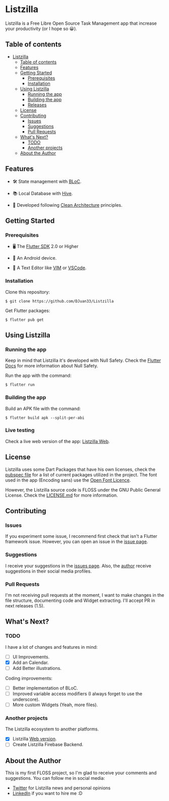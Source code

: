 # Listzilla

Listzilla is a Free Libre Open Source Task Management app that increase your productivity (or I hope so 😀).

## Table of contents

- [Listzilla](#listzilla)
  - [Table of contents](#table-of-contents)
  - [Features](#features)
  - [Getting Started](#getting-started)
    - [Prerequisites](#prerequisites)
    - [Installation](#installation)
  - [Using Listzilla](#using-listzilla)
    - [Running the app](#running-the-app)
    - [Building the app](#building-the-app)
    - [Releases](#releases)
  - [License](#license)
  - [Contributing](#contributing)
    - [Issues](#issues)
    - [Suggestions](#suggestions)
    - [Pull Requests](#pull-requests)
  - [What's Next?](#whats-next)
    - [TODO](#todo)
    - [Another projects](#another-projects)
  - [About the Author](#about-the-author)

## Features

- 🛠️ State management with [BLoC](https://bloclibrary.dev/#/).

- 📚 Local Database with [Hive](https://github.com/hivedb/hive).

- 📐 Developed following [Clean Architecture](https://blog.cleancoder.com/uncle-bob/2012/08/13/the-clean-architecture.html) principles.

## Getting Started

### Prerequisites

- 🖥️ The [Flutter SDK](https://flutter.dev/docs/get-started/install) 2.0 or Higher

- 📱 An Android device.

- 📝 A Text Editor like [VIM](https://www.vim.org/) or [VSCode](https://code.visualstudio.com/).

### Installation

Clone this repository:

`$ git clone https://github.com/DJuan33/Listzilla`

Get Flutter packages:

`$ flutter pub get`

## Using Listzilla

### Running the app

Keep in mind that Listzilla it's developed with Null Safety. Check the [Flutter Docs](https://flutter.dev/docs/null-safety) for more information about Null Safety.

Run the app with the command:

`$ flutter run`

### Building the app

Build an APK file with the command:

`$ flutter build apk --split-per-abi`

### Live testing

Check a live web version of the app: [Listzilla Web](https://djuan33.github.io/listzilla-web/).

## License

Listzilla uses some Dart Packages that have his own licenses, check the [pubspec file](/pubspec.yaml) for a list of current packages utilized in the project. The font used in the app (Encoding sans) use the [Open Font Licence](https://scripts.sil.org/cms/scripts/page.php?site_id=nrsi&id=OFL).

However, the Listzilla source code is FLOSS under the GNU Public General License. Check the [LICENSE.md](/LICENSE) for more information.

## Contributing

### Issues

If you experiment some issue, I recommend first check that isn't a Flutter framework issue. However, you can open an issue in the [issue page](https://github.com/DJuan33/Listzilla/issues).

### Suggestions

I receive your suggestions in the [issues page](https://github.com/DJuan33/Listzilla/issues). Also, the [author](#about-the-author) receive suggestions in their social media profiles.

### Pull Requests

I'm not receiving pull requests at the moment, I want to make changes in the file structure, documenting code and Widget extracting. I'll accept PR in next releases (1.5).

## What's Next?

### TODO

I have a lot of changes and features in mind:

- [ ] UI Improvements.
- [X] Add an Calendar.
- [ ] Add Better illustrations.

Coding improvements:

- [ ] Better implementation of BLoC.
- [ ] Improved variable access modifiers (I always forget to use the underscore).
- [ ] More custom Widgets (Yeah, more files).

### Another projects

The Listzilla ecosystem to another platforms.

- [X] Listzilla [Web version](https://github.com/DJuan33/Listzilla-Web).
- [ ] Create Listzilla Firebase Backend.

## About the Author

This is my first FLOSS project, so I'm glad to receive your comments and suggestions. You can follow me in social media:

- [Twitter](https://twitter.com/DJuan_33) for Listzilla news and personal opinions
- [LinkedIn](https://www.linkedin.com/in/djuan33/) if you want to hire me :D